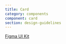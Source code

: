```yaml
---
title: Card
category: components
component: card
section: design-guidelines
---
```



<section data-section="design-guidelines">
  
  <div class="dummy-design-guidelines">
    <p class="dummy-paragraph"><a href="https://www.figma.com/file/noyY6dUMDYjmySpHcMjhkN/?node-id=2%3A11">Figma UI Kit</a></p>
  </div>
</section>
